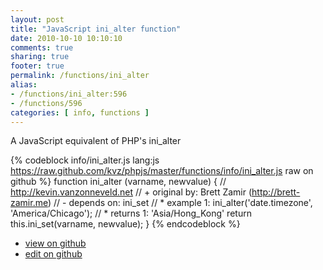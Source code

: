 ```yaml
---
layout: post
title: "JavaScript ini_alter function"
date: 2010-10-10 10:10:10
comments: true
sharing: true
footer: true
permalink: /functions/ini_alter
alias:
- /functions/ini_alter:596
- /functions/596
categories: [ info, functions ]
---
```

A JavaScript equivalent of PHP's ini_alter
<!-- more -->
{% codeblock info/ini_alter.js lang:js https://raw.github.com/kvz/phpjs/master/functions/info/ini_alter.js raw on github %}
function ini_alter (varname, newvalue) {
    // http://kevin.vanzonneveld.net
    // +   original by: Brett Zamir (http://brett-zamir.me)
    // -    depends on: ini_set
    // *     example 1: ini_alter('date.timezone', 'America/Chicago');
    // *     returns 1: 'Asia/Hong_Kong'
    return this.ini_set(varname, newvalue);
}
{% endcodeblock %}
<ul>
 <li><a href="https://github.com/kvz/phpjs/blob/master/functions/info/ini_alter.js">view on github</a></li>
 <li><a href="https://github.com/kvz/phpjs/edit/master/functions/info/ini_alter.js">edit on github</a></li>
</ul>
